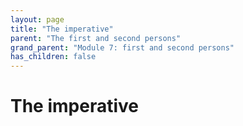 ```yaml
---
layout: page
title: "The imperative"
parent: "The first and second persons"
grand_parent: "Module 7: first and second persons"
has_children: false
---
```


# The imperative
